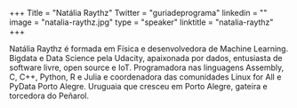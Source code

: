 +++
Title = "Natália Raythz"
Twitter = "guriadeprograma"
linkedin = "" 
image = "natalia-raythz.jpg"
type = "speaker"
linktitle = "natalia-raythz"
+++

Natália Raythz é formada em Física e desenvolvedora de Machine Learning. Bigdata e Data Science pela Udacity, apaixonada por dados, entusiasta de software livre, open source e IoT. Programadora nas linguagens Assembly, C, C++, Python, R e Julia e coordenadora das comunidades Linux for All e PyData Porto Alegre. Uruguaia que cresceu em Porto Alegre, gateira e torcedora do Peñarol.
